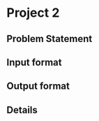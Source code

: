 Project 2 
=======

Problem Statement
--------

Input format
---------

Output format
---------

Details
---------
